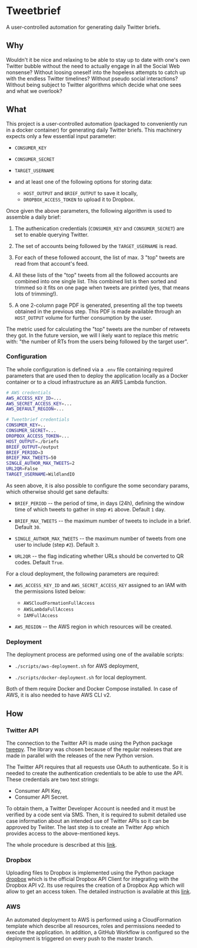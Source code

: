 # Tweetbrief

A user-controlled automation for generating daily Twitter briefs.

## Why

Wouldn't it be nice and relaxing to be able to stay up to date with one's own Twitter bubble without the need to 
actually engage in all the Social Web nonsense? Without loosing oneself into the hopeless attempts to catch up with the 
endless Twitter timelines? Without pseudo social interactions? Without being subject to Twitter algorithms which decide 
what one sees and what we overlook?

## What

This project is a user-controlled automation (packaged to conveniently run in a  docker container) for generating daily 
Twitter briefs. This machinery expects only a few essential input parameter:

- `CONSUMER_KEY`

- `CONSUMER_SECRET`

- `TARGET_USERNAME`

- and at least one of the following options for storing data:
    - `HOST_OUTPUT` and `BRIEF_OUTPUT` to save it locally,
    - `DROPBOX_ACCESS_TOKEN` to upload it to Dropbox.

Once given the above parameters, the following algorithm is used to assemble a daily brief:

1. The authenication credentials (`CONSUMER_KEY` and `CONSUMER_SECRET`) are set to enable querying Twitter.

2. The set of accounts being followed by the `TARGET_USERNAME` is read.

3. For each of these followed account, the list of max. 3 "top" tweets are read from that account's feed.

4. All these lists of the "top" tweets from all the followed accounts are combined into one single list. This combined 
   list is then sorted and trimmed so it fits on one page when tweets are printed (yes, that means lots of trimming!).

5. A one 2-column page PDF is generated, presenting all the top tweets obtained in the previous step. This PDF is made 
   available through an `HOST_OUTPUT` volume for further consumption by the user.

The metric used for calculating the "top" tweets are the number of retweets they got. In the future version, we will l
ikely want to replace this metric with: "the number of RTs from the users being followed by the target user".

### Configuration

The whole configuration is defined via a `.env` file containing required parameters that are used then to deploy the
application locally as a Docker container or to a cloud infrastructure as an AWS Lambda function.

```sh
# AWS credentials
AWS_ACCESS_KEY_ID=...
AWS_SECRET_ACCESS_KEY=...
AWS_DEFAULT_REGION=...

# Tweetbrief credentials
CONSUMER_KEY=..
CONSUMER_SECRET=...
DROPBOX_ACCESS_TOKEN=...
HOST_OUTPUT=./briefs
BRIEF_OUTPUT=/output
BRIEF_PERIOD=3
BRIEF_MAX_TWEETS=50
SINGLE_AUTHOR_MAX_TWEETS=2
URL2QR=False
TARGET_USERNAME=WildlandIO
```

As seen above, it is also possible to configure the some secondary params, which otherwise should get sane defaults:

- `BRIEF_PERIOD` -- the period of time, in days (24h), defining the window time of which tweets to gather in step `#1` 
  above. Default `1` day.

- `BRIEF_MAX_TWEETS` -- the maximum number of tweets to include in a brief. Default `30`.

- `SINGLE_AUTHOR_MAX_TWEETS` -- the maximum number of tweets from one user to include (step `#2`). Default `3`.

- `URL2QR` --  the flag indicating whether URLs should be converted to QR codes. Default `True`.

For a cloud deployment, the following parameters are required:

- `AWS_ACCESS_KEY_ID` and `AWS_SECRET_ACCESS_KEY` assigned to an IAM with the permissions listed below:
    - `AWSCloudFormationFullAccess`
    - `AWSLambdaFullAccess`
    - `IAMFullAccess`

- `AWS_REGION` -- the AWS region in which resources will be created.

### Deployment

The deployment process are peformed using one of the available scripts:

- `./scripts/aws-deployment.sh` for AWS deployment,

- `./scripts/docker-deployment.sh` for local deployment.

Both of them require Docker and Docker Compose installed. In case of AWS, it is also needed to have AWS CLI v2.

## How

### Twitter API

The connection to the Twitter API is made using the Python package [tweepy](https://github.com/tweepy/tweepy). The 
library was chosen because of the regular realeses that are made in parallel with the releases of the new Python
version.

The Twitter API requires that all requests use OAuth to authenticate. So it is needed to create the 
authentication credentials to be able to use the API. These credentials are two text strings:

- Consumer API Key,
- Consumer API Secret.

To obtain them, a Twitter Developer Account is needed and it must be verified by a code sent via SMS. Then, it is 
required to submit detailed use case information about an intended use of Twitter APIs so it can be approved by Twiiter.
The last step is to create an Twitter App which provides access to the above-mentioned keys.

The whole procedure is described at this [link](https://developer.twitter.com/en/docs/basics/apps/overview).

### Dropbox

Uploading files to Dropbox is implemented using the Python package 
[dropbox](https://github.com/dropbox/dropbox-sdk-python) which is the official Dropbox API Client for integrating with
the Dropbox API v2. Its use requires the creation of a Dropbox App which will allow to get an access token. The detailed
instruction is available at this [link](https://www.dropbox.com/developers/reference/getting-started#app%20console).

### AWS

An automated deployment to AWS is performed using a CloudFormation template which describe all resources, roles and 
permissions needed to execute the application. In addition, a GitHub Workflow is configured so the deployment is 
triggered on every push to the master branch.